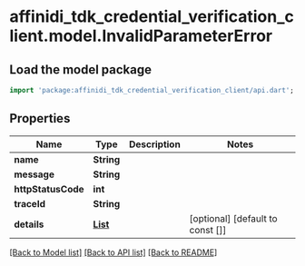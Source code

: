 # affinidi_tdk_credential_verification_client.model.InvalidParameterError

## Load the model package

```dart
import 'package:affinidi_tdk_credential_verification_client/api.dart';
```

## Properties

| Name               | Type                                                                | Description | Notes                            |
| ------------------ | ------------------------------------------------------------------- | ----------- | -------------------------------- |
| **name**           | **String**                                                          |             |
| **message**        | **String**                                                          |             |
| **httpStatusCode** | **int**                                                             |             |
| **traceId**        | **String**                                                          |             |
| **details**        | [**List<NotFoundErrorDetailsInner>**](NotFoundErrorDetailsInner.md) |             | [optional] [default to const []] |

[[Back to Model list]](../README.md#documentation-for-models) [[Back to API list]](../README.md#documentation-for-api-endpoints) [[Back to README]](../README.md)
